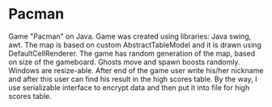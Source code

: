 # Pacman
Game "Pacman" on Java.
Game was created using libraries: Java swing, awt. The map is based on custom AbstractTableModel and it is drawn using DefaultCellRenderer. The game has random generation of the map, based on size of the gameboard. Ghosts move and spawn boosts randomly. Windows are resize-able. After end of the game user write his/her nickname and after this user can find his result in the high scores table. By the way, I use serializable interface to encrypt data and then put it 
into file for high scores table.
